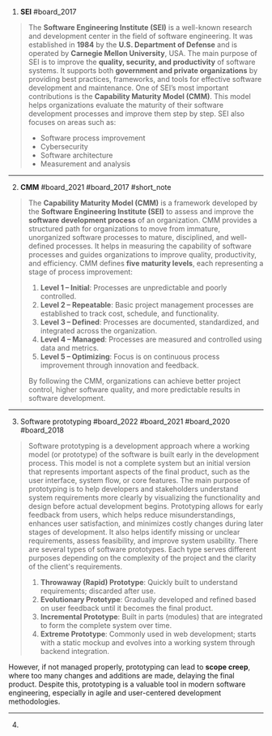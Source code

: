 1. **SEI** #board_2017 
> The **Software Engineering Institute (SEI)** is a well-known research and development center in the field of software engineering. It was established in **1984** by the **U.S. Department of Defense** and is operated by **Carnegie Mellon University**, USA. The main purpose of SEI is to improve the **quality, security, and productivity** of software systems. It supports both **government and private organizations** by providing best practices, frameworks, and tools for effective software development and maintenance.
> One of SEI’s most important contributions is the **Capability Maturity Model (CMM)**. This model helps organizations evaluate the maturity of their software development processes and improve them step by step. SEI also focuses on areas such as:
> - Software process improvement
> - Cybersecurity
> - Software architecture
> - Measurement and analysis

---

2. **CMM** #board_2021 #board_2017 #short_note 
> The **Capability Maturity Model (CMM)** is a framework developed by the **Software Engineering Institute (SEI)** to assess and improve the **software development process** of an organization. CMM provides a structured path for organizations to move from immature, unorganized software processes to mature, disciplined, and well-defined processes. It helps in measuring the capability of software processes and guides organizations to improve quality, productivity, and efficiency. CMM defines **five maturity levels**, each representing a stage of process improvement:
> 1. **Level 1 – Initial**: Processes are unpredictable and poorly controlled.
> 2. **Level 2 – Repeatable**: Basic project management processes are established to track cost, schedule, and functionality.
> 3. **Level 3 – Defined**: Processes are documented, standardized, and integrated across the organization.
> 4. **Level 4 – Managed**: Processes are measured and controlled using data and metrics.
> 5. **Level 5 – Optimizing**: Focus is on continuous process improvement through innovation and feedback.
>
> By following the CMM, organizations can achieve better project control, higher software quality, and more predictable results in software development.

---

3. Software prototyping  #board_2022 #board_2021 #board_2020 #board_2018 
> Software prototyping is a development approach where a working model (or prototype) of the software is built early in the development process. This model is not a complete system but an initial version that represents important aspects of the final product, such as the user interface, system flow, or core features. The main purpose of prototyping is to help developers and stakeholders understand system requirements more clearly by visualizing the functionality and design before actual development begins.
> Prototyping allows for early feedback from users, which helps reduce misunderstandings, enhances user satisfaction, and minimizes costly changes during later stages of development. It also helps identify missing or unclear requirements, assess feasibility, and improve system usability.
> There are several types of software prototypes. Each type serves different purposes depending on the complexity of the project and the clarity of the client's requirements.
> 1. **Throwaway (Rapid) Prototype**: Quickly built to understand requirements; discarded after use.
> 2. **Evolutionary Prototype**: Gradually developed and refined based on user feedback until it becomes the final product.
> 3. **Incremental Prototype**: Built in parts (modules) that are integrated to form the complete system over time.
> 4. **Extreme Prototype**: Commonly used in web development; starts with a static mockup and evolves into a working system through backend integration.
> 
However, if not managed properly, prototyping can lead to **scope creep**, where too many changes and additions are made, delaying the final product. Despite this, prototyping is a valuable tool in modern software engineering, especially in agile and user-centered development methodologies.

---

4. 